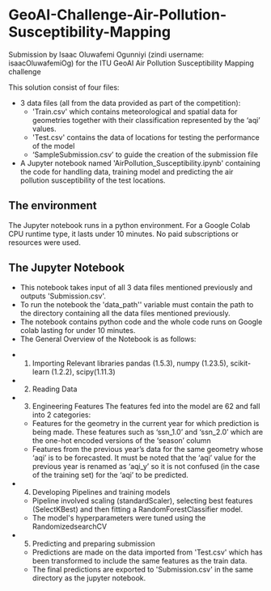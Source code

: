 # GeoAI-Challenge-Air-Pollution-Susceptibility-Mapping
Submission by Isaac Oluwafemi Ogunniyi (zindi username: isaacOluwafemiOg) for the ITU GeoAI Air Pollution Susceptibility Mapping challenge

This solution consist of four files:
- 3 data files (all from the data provided as part of the competition):
    - 'Train.csv' which contains meteorological and spatial data for geometries
together with their classification represented by the ‘aqi’ values.
    - 'Test.csv' contains the data of locations for testing the performance of the
model
    - ‘SampleSubmission.csv’ to guide the creation of the submission file
- A Jupyter notebook named 'AirPollution_Susceptibility.ipynb' containing the code for
handling data, training model and predicting the air pollution susceptibility of the test
locations.
## The environment
The Jupyter notebook runs in a python environment. For a Google Colab CPU runtime type,
it lasts under 10 minutes.
No paid subscriptions or resources were used.
## The Jupyter Notebook
* This notebook takes input of all 3 data files mentioned previously and outputs
'Submission.csv'.
* To run the notebook the 'data_path'' variable must contain the path to the directory
containing all the data files mentioned previously.
* The notebook contains python code and the whole code runs on Google colab lasting
for under 10 minutes.
* The General Overview of the Notebook is as follows:
- 1. Importing Relevant libraries
pandas (1.5.3), numpy (1.23.5), scikit-learn (1.2.2), scipy(1.11.3)
- 2. Reading Data
- 3. Engineering Features
The features fed into the model are 62 and fall into 2 categories:
    - Features for the geometry in the current year for which prediction is
being made. These features such as ‘ssn_1.0’ and ‘ssn_2.0’ which are
the one-hot encoded versions of the ‘season’ column
    - Features from the previous year’s data for the same geometry whose
‘aqi’ is to be forecasted. It must be noted that the ‘aqi’ value for the
previous year is renamed as ‘aqi_y’ so it is not confused (in the case
of the training set) for the ‘aqi’ to be predicted.
- 4. Developing Pipelines and training models
    - Pipeline involved scaling (standardScaler), selecting best features
(SelectKBest) and then fitting a RandomForestClassifier model.
    - The model's hyperparameters were tuned using the RandomizedsearchCV
- 5. Predicting and preparing submission
    - Predictions are made on the data imported from 'Test.csv' which has been
transformed to include the same features as the train data.
    - The final predictions are exported to 'Submission.csv' in the same directory as
the jupyter notebook.
